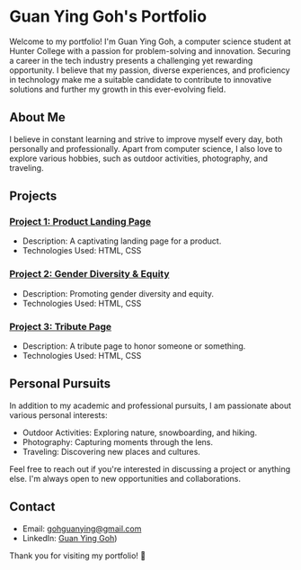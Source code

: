 # Guan Ying Goh's Portfolio

Welcome to my portfolio! I'm Guan Ying Goh, a computer science student at Hunter College with a passion for problem-solving and innovation. Securing a career in the tech industry presents a challenging yet rewarding opportunity. I believe that my passion, diverse experiences, and proficiency in technology make me a suitable candidate to contribute to innovative solutions and further my growth in this ever-evolving field.

## About Me

I believe in constant learning and strive to improve myself every day, both personally and professionally. Apart from computer science, I also love to explore various hobbies, such as outdoor activities, photography, and traveling.

## Projects

### [Project 1: Product Landing Page](https://5b044897-edc4-4701-a5e8-d2c33109ad69-00-3qofjipnsfjk2.global.replit.dev/)

- Description: A captivating landing page for a product.
- Technologies Used: HTML, CSS

### [Project 2: Gender Diversity & Equity](https://c342f843-2d3a-468a-9ead-29e01e60c020-00-71vxoe5kd0mn.global.replit.dev/)

- Description: Promoting gender diversity and equity.
- Technologies Used: HTML, CSS

### [Project 3: Tribute Page](https://0483659b-bd86-4565-ba13-e4e53b257907-00-15df2pznkwc2g.global.replit.dev/)

- Description: A tribute page to honor someone or something.
- Technologies Used: HTML, CSS


## Personal Pursuits

In addition to my academic and professional pursuits, I am passionate about various personal interests:

- Outdoor Activities: Exploring nature, snowboarding, and hiking.
- Photography: Capturing moments through the lens.
- Traveling: Discovering new places and cultures.

Feel free to reach out if you're interested in discussing a project or anything else. I'm always open to new opportunities and collaborations.

## Contact

- Email: [gohguanying@gmail.com](mailto:your.email@example.com)
- LinkedIn: [Guan Ying Goh](https://www.linkedin.com/in/guan-ying-g-723644237/))

Thank you for visiting my portfolio! 🚀
